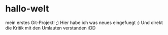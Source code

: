 # hallo-welt
mein erstes Git-Projekt! ;)
Hier habe ich was neues eingefuegt :)
Und direkt die Kritik mit den Umlauten verstanden :DD
